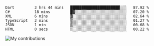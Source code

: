 <!--START_SECTION:waka-->

```text
Dart         3 hrs 44 mins   ██████████████████████░░░   87.92 %
C#           18 mins         █▓░░░░░░░░░░░░░░░░░░░░░░░   07.20 %
XML          6 mins          ▓░░░░░░░░░░░░░░░░░░░░░░░░   02.64 %
TypeScript   3 mins          ▒░░░░░░░░░░░░░░░░░░░░░░░░   01.27 %
JSON         1 min           ▒░░░░░░░░░░░░░░░░░░░░░░░░   00.68 %
HTML         0 secs          ░░░░░░░░░░░░░░░░░░░░░░░░░   00.22 %
```

<!--END_SECTION:waka-->
<img src="https://github-readme-streak-stats.herokuapp.com/?user=pahas&theme=white" alt="My contributions" />
